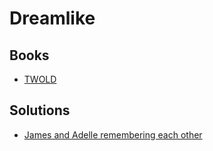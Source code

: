 # Dreamlike

## Books

* [TWOLD](../books/twold.md)

## Solutions

* [James and Adelle remembering each other](../solutions/james-and-adelle-remembering-each-other.md)
